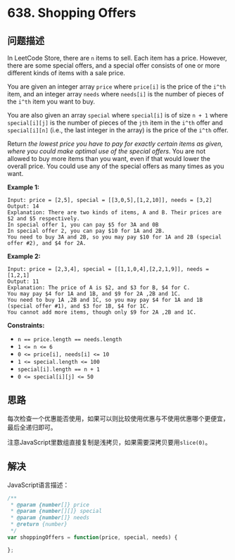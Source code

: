 # 638. Shopping Offers

## 问题描述

In LeetCode Store, there are `n` items to sell. Each item has a price. However, there are some special offers, and a special offer consists of one or more different kinds of items with a sale price.

You are given an integer array `price` where `price[i]` is the price of the `i^th` item, and an integer array `needs` where `needs[i]` is the number of pieces of the `i^th` item you want to buy.

You are also given an array `special` where `special[i]` is of size `n + 1` where `special[i][j]` is the number of pieces of the `jth` item in the `i^th` offer and `special[i][n]` (i.e., the last integer in the array) is the price of the `i^th` offer.

Return *the lowest price you have to pay for exactly certain items as given, where you could make optimal use of the special offers*. You are not allowed to buy more items than you want, even if that would lower the overall price. You could use any of the special offers as many times as you want.

**Example 1:**

```
Input: price = [2,5], special = [[3,0,5],[1,2,10]], needs = [3,2]
Output: 14
Explanation: There are two kinds of items, A and B. Their prices are $2 and $5 respectively.
In special offer 1, you can pay $5 for 3A and 0B
In special offer 2, you can pay $10 for 1A and 2B.
You need to buy 3A and 2B, so you may pay $10 for 1A and 2B (special offer #2), and $4 for 2A.
```

**Example 2:**

```
Input: price = [2,3,4], special = [[1,1,0,4],[2,2,1,9]], needs = [1,2,1]
Output: 11
Explanation: The price of A is $2, and $3 for B, $4 for C.
You may pay $4 for 1A and 1B, and $9 for 2A ,2B and 1C.
You need to buy 1A ,2B and 1C, so you may pay $4 for 1A and 1B (special offer #1), and $3 for 1B, $4 for 1C.
You cannot add more items, though only $9 for 2A ,2B and 1C.
```

**Constraints:**

- `n == price.length == needs.length`
- `1 <= n <= 6`
- `0 <= price[i], needs[i] <= 10`
- `1 <= special.length <= 100`
- `special[i].length == n + 1`
- `0 <= special[i][j] <= 50`

## 思路

每次检查一个优惠能否使用，如果可以则比较使用优惠与不使用优惠哪个更便宜，最后全递归即可。

注意JavaScript里数组直接复制是浅拷贝，如果需要深拷贝要用`slice(0)`。

## 解决

JavaScript语言描述：

```javascript
/**
 * @param {number[]} price
 * @param {number[][]} special
 * @param {number[]} needs
 * @return {number}
 */
var shoppingOffers = function(price, special, needs) {

};
```
